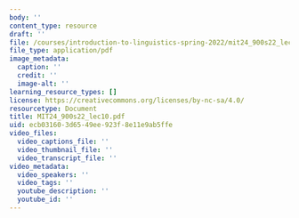```yaml
---
body: ''
content_type: resource
draft: ''
file: /courses/introduction-to-linguistics-spring-2022/mit24_900s22_lec10.pdf
file_type: application/pdf
image_metadata:
  caption: ''
  credit: ''
  image-alt: ''
learning_resource_types: []
license: https://creativecommons.org/licenses/by-nc-sa/4.0/
resourcetype: Document
title: MIT24_900s22_lec10.pdf
uid: ecb03160-3d65-49ee-923f-8e11e9ab5ffe
video_files:
  video_captions_file: ''
  video_thumbnail_file: ''
  video_transcript_file: ''
video_metadata:
  video_speakers: ''
  video_tags: ''
  youtube_description: ''
  youtube_id: ''
---
```

